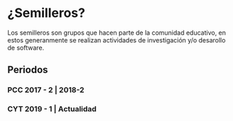 # ¿Semilleros?

Los semilleros son grupos que hacen parte de la comunidad educativo, en estos generanmente se realizan actividades de investigación y/o desarollo de software.



## Periodos

### PCC 2017 - 2 | 2018-2

### CYT 2019 - 1 | Actualidad
